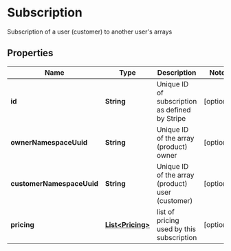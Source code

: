 

# Subscription

Subscription of a user (customer) to another user's arrays

## Properties

Name | Type | Description | Notes
------------ | ------------- | ------------- | -------------
**id** | **String** | Unique ID of subscription as defined by Stripe |  [optional]
**ownerNamespaceUuid** | **String** | Unique ID of the array (product) owner |  [optional]
**customerNamespaceUuid** | **String** | Unique ID of the array (product) user (customer) |  [optional]
**pricing** | [**List&lt;Pricing&gt;**](Pricing.md) | list of pricing used by this subscription |  [optional]



